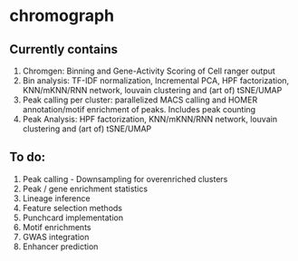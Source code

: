 # chromograph

## Currently contains
1. Chromgen: Binning and Gene-Activity Scoring of Cell ranger output
2. Bin analysis: TF-IDF normalization, Incremental PCA, HPF factorization, KNN/mKNN/RNN network, louvain clustering and (art of) tSNE/UMAP
3. Peak calling per cluster: parallelized MACS calling and HOMER annotation/motif enrichment of peaks. Includes peak counting
4. Peak Analysis: HPF factorization, KNN/mKNN/RNN network, louvain clustering and (art of) tSNE/UMAP

## To do:
1. Peak calling - Downsampling for overenriched clusters
2. Peak / gene enrichment statistics
3. Lineage inference
4. Feature selection methods
5. Punchcard implementation
6. Motif enrichments
7. GWAS integration
8. Enhancer prediction

